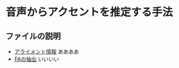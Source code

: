 # 音声からアクセントを推定する手法
## ファイルの説明
* [アライメント情報](./align_result_5000)
ああああ　　
* [FAの抽出](./align_result_5000)
いいいい
